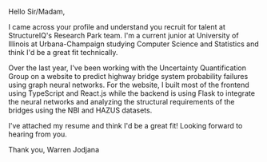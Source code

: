 Hello Sir/Madam,

I came across your profile and understand you recruit for talent at StructureIQ's Research Park team. I'm a current junior at University of Illinois at Urbana-Champaign studying Computer Science and Statistics and think I'd be a great fit technically. 

Over the last year, I've been working with the Uncertainty Quantification Group on a website to predict highway bridge system probability failures using graph neural networks. For the website, I built most of the frontend using TypeScript and React.js while the backend is using Flask to integrate the neural networks and analyzing the structural requirements of the bridges using the NBI and HAZUS datasets. 

I've attached my resume and think I'd be a great fit! Looking forward to hearing from you. 

Thank you, 
Warren Jodjana
